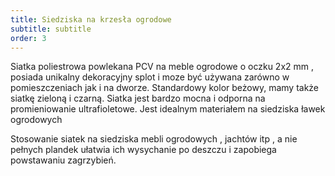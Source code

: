 ```yaml
---
title: Siedziska na krzesła ogrodowe
subtitle: subtitle
order: 3
---
```


Siatka poliestrowa powlekana PCV na meble ogrodowe o oczku 2x2 mm , posiada
unikalny dekoracyjny splot i moze być używana zarówno w pomieszczeniach jak i na
dworze. Standardowy kolor beżowy, mamy także siatkę zieloną i czarną. Siatka
jest bardzo mocna i odporna na promieniowanie ultrafioletowe. Jest idealnym
materiałem na siedziska ławek ogrodowych

Stosowanie siatek na siedziska mebli ogrodowych , jachtów itp , a nie pełnych
plandek ułatwia ich wysychanie po deszczu i zapobiega powstawaniu zagrzybień.
